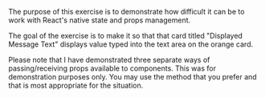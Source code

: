 The purpose of this exercise is to demonstrate how difficult it can be to work
with React's native state and props management.

The goal of the exercise is to make it so that that card titled "Displayed Message
Text" displays value typed into the text area on the orange card.

Please note that I have demonstrated three separate ways of passing/receiving props
available to components. This was for demonstration purposes only. You may use
the method that you prefer and that is most appropriate for the situation.
